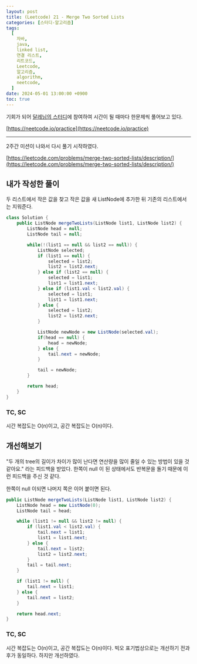 ```yaml
---
layout: post
title: (Leetcode) 21 - Merge Two Sorted Lists
categories: [스터디-알고리즘]
tags:
  [
    자바,
    java,
    linked list,
    연결 리스트,
    리트코드,
    Leetcode,
    알고리즘,
    algorithm,
    neetcode,
  ]
date: 2024-05-01 13:00:00 +0900
toc: true
---
```


기회가 되어 [달레님의 스터디](https://github.com/DaleStudy/leetcode-study)에 참여하여 시간이 될 때마다 한문제씩 풀어보고 있다.

[https://neetcode.io/practice](https://neetcode.io/practice)

---

2주간 미션이 나와서 다시 풀기 시작하였다.

[https://leetcode.com/problems/merge-two-sorted-lists/description/](https://leetcode.com/problems/merge-two-sorted-lists/description/)

## 내가 작성한 풀이

두 리스트에서 작은 값을 찾고 작은 값을 새 ListNode에 추가한 뒤 기존의 리스트에서는 지워준다.

```java
class Solution {
    public ListNode mergeTwoLists(ListNode list1, ListNode list2) {
        ListNode head = null;
        ListNode tail = null;

        while(!(list1 == null && list2 == null)) {
            ListNode selected;
            if (list1 == null) {
                selected = list2;
                list2 = list2.next;
            } else if (list2 == null) {
                selected = list1;
                list1 = list1.next;
            } else if (list1.val < list2.val) {
                selected = list1;
                list1 = list1.next;
            } else {
                selected = list2;
                list2 = list2.next;
            }

            ListNode newNode = new ListNode(selected.val);
            if(head == null) {
                head = newNode;
            } else {
                tail.next = newNode;
            }

            tail = newNode;
        }

        return head;
    }
}
```

### TC, SC

시간 복잡도는 O(n)이고, 공간 복잡도는 O(n)이다.

## 개선해보기

"두 개의 tree의 길이가 차이가 많이 난다면 연산량을 많이 줄일 수 있는 방법이 있을 것 같아요." 라는 피드백을 받았다. 한쪽이 null 이 된 상태에서도 반복문을 돌기 때문에 이런 피드백을 주신 것 같다.

한쪽이 null 이되면 나머지 쪽은 이어 붙이면 된다.

```java
public ListNode mergeTwoLists(ListNode list1, ListNode list2) {
    ListNode head = new ListNode(0);
    ListNode tail = head;

    while (list1 != null && list2 != null) {
        if (list1.val < list2.val) {
            tail.next = list1;
            list1 = list1.next;
        } else {
            tail.next = list2;
            list2 = list2.next;
        }
        tail = tail.next;
    }

    if (list1 != null) {
        tail.next = list1;
    } else {
        tail.next = list2;
    }

    return head.next;
}
```

### TC, SC

시간 복잡도는 O(n)이고, 공간 복잡도는 O(n)이다. 빅오 표기법상으로는 개선하기 전과 후가 동일하다. 하지만 개선하였다.
